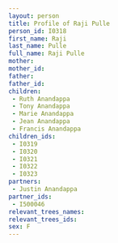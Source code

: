 ```yaml
---
layout: person
title: Profile of Raji Pulle
person_id: I0318
first_name: Raji
last_name: Pulle
full_name: Raji Pulle
mother: 
mother_id: 
father: 
father_id: 
children:
 - Ruth Anandappa
 - Tony Anandappa
 - Marie Anandappa
 - Jean Anandappa
 - Francis Anandappa
children_ids:
 - I0319
 - I0320
 - I0321
 - I0322
 - I0323
partners:
 - Justin Anandappa
partner_ids:
 - I500046
relevant_trees_names:
relevant_trees_ids:
sex: F
---
```


